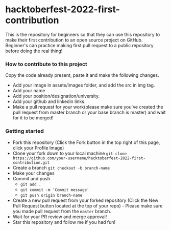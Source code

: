 # hacktoberfest-2022-first-contribution
This is the repository for beginners so that they can use this repository to make their first contribution to an open source project on GitHub. Beginner's can practice making first pull request to a public repository before doing the real thing!

### How to contribute to this project
Copy the code already present, paste it and make the following changes.
- Add your image in assets/images folder, and add the src in img tag.
- Add your name
- Add your position/designation/university.
- Add your github and linkedin links.
- Make a pull request for your work(please make sure you've created the pull request from master branch or your base branch is master) and wait for it to be merged!

### Getting started
- Fork this repository (Click the Fork button in the top right of this page, click your Profile Image)
- Clone your fork down to your local machine
`git clone https://github.com/your-username/hacktoberfest-2022-first-contribution.git`
- Create a branch
`git checkout -b branch-name`
- Make your changes
- Commit and push
  - `git add .`
  - `git commit -m 'Commit message'`
  - `git push origin branch-name`
- Create a new pull request from your forked repository (Click the New Pull Request button located at the top of your repo) - Please make sure you made pull request from the `master` branch.
- Wait for your PR review and merge approval!
- Star this repository and follow me if you had fun!
